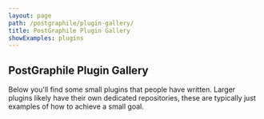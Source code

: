```yaml
---
layout: page
path: /postgraphile/plugin-gallery/
title: PostGraphile Plugin Gallery
showExamples: plugins
---
```


## PostGraphile Plugin Gallery

Below you'll find some small plugins that people have written. Larger plugins
likely have their own dedicated repositories, these are typically just examples
of how to achieve a small goal.
